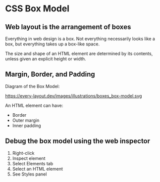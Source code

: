 # CSS Box Model

## Web layout is the arrangement of boxes

Everything in web design is a box. Not everything necessarily looks like a box, but everything takes up a box-like space.

The size and shape of an HTML element are determined by its contents, unless given an explicit height or width.

## Margin, Border, and Padding

Diagram of the Box Model:

https://every-layout.dev/images/illustrations/boxes_box-model.svg

An HTML element can have:

- Border
- Outer margin
- Inner padding

## Debug the box model using the web inspector

1. Right-click
2. Inspect element
3. Select Elements tab
4. Select an HTML element
5. See Styles panel
